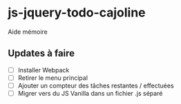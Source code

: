 # js-jquery-todo-cajoline
Aide mémoire

## Updates à faire 
- [ ] Installer Webpack
- [ ] Retirer le menu principal 
- [ ] Ajouter un compteur des tâches restantes / effectuées
- [ ] Migrer vers du JS Vanilla dans un fichier .js séparé
